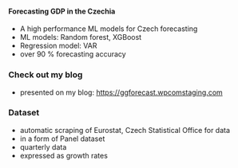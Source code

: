 #### Forecasting GDP in the Czechia

- A high performance ML models for Czech forecasting
- ML models: Random forest, XGBoost
- Regression model: VAR
- over 90 % forecasting accuracy

### Check out my blog
- presented on my blog: https://ggforecast.wpcomstaging.com

### Dataset
- automatic scraping of Eurostat, Czech Statistical Office for data
- in a form of Panel dataset
- quarterly data
- expressed as growth rates



